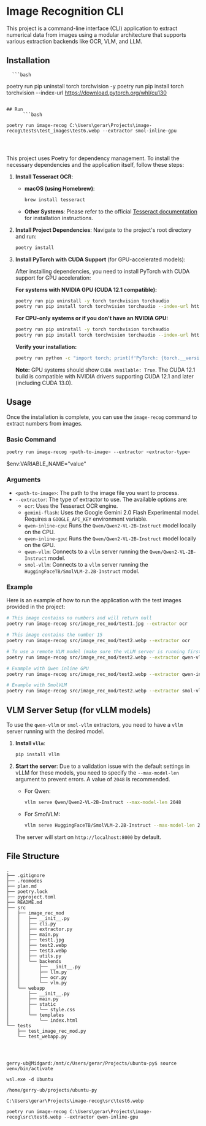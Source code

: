 # Image Recognition CLI

This project is a command-line interface (CLI) application to extract numerical data from images using a modular architecture that supports various extraction backends like OCR, VLM, and LLM.

## Installation
      ```bash
poetry run pip uninstall torch torchvision -y
poetry run pip install torch torchvision --index-url https://download.pytorch.org/whl/cu130
```

## Run
      ```bash

poetry run image-recog C:\Users\gerar\Projects\image-recog\tests\test_images\test6.webp --extractor smol-inline-gpu




```
This project uses Poetry for dependency management. To install the necessary dependencies and the application itself, follow these steps:

1.  **Install Tesseract OCR**:
    *   **macOS (using Homebrew)**:
        ```bash
        brew install tesseract
        ```
    *   **Other Systems**: Please refer to the official [Tesseract documentation](https://tesseract-ocr.github.io/tessdoc/Installation.html) for installation instructions.

2.  **Install Project Dependencies**:
    Navigate to the project's root directory and run:
    ```bash
    poetry install
    ```

3.  **Install PyTorch with CUDA Support** (for GPU-accelerated models):

    After installing dependencies, you need to install PyTorch with CUDA support for GPU acceleration:

    **For systems with NVIDIA GPU (CUDA 12.1 compatible):**
    ```bash
    poetry run pip uninstall -y torch torchvision torchaudio
    poetry run pip install torch torchvision torchaudio --index-url https://download.pytorch.org/whl/cu121
    ```

    **For CPU-only systems or if you don't have an NVIDIA GPU:**
    ```bash
    poetry run pip uninstall -y torch torchvision torchaudio
    poetry run pip install torch torchvision torchaudio --index-url https://download.pytorch.org/whl/cpu
    ```

    **Verify your installation:**
    ```bash
    poetry run python -c "import torch; print(f'PyTorch: {torch.__version__}'); print(f'CUDA available: {torch.cuda.is_available()}')"
    ```

    **Note:** GPU systems should show `CUDA available: True`. The CUDA 12.1 build is compatible with NVIDIA drivers supporting CUDA 12.1 and later (including CUDA 13.0).

## Usage

Once the installation is complete, you can use the `image-recog` command to extract numbers from images.

### Basic Command

```bash
poetry run image-recog <path-to-image> --extractor <extractor-type>
```

$env:VARIABLE_NAME="value"

### Arguments

*   `<path-to-image>`: The path to the image file you want to process.
*   `--extractor`: The type of extractor to use. The available options are:
    *   `ocr`: Uses the Tesseract OCR engine.
    *   `gemini-flash`: Uses the Google Gemini 2.0 Flash Experimental model. Requires a `GOOGLE_API_KEY` environment variable.
    *   `qwen-inline-cpu`: Runs the `Qwen/Qwen2-VL-2B-Instruct` model locally on the CPU.
    *   `qwen-inline-gpu`: Runs the `Qwen/Qwen2-VL-2B-Instruct` model locally on the GPU.
    *   `qwen-vllm`: Connects to a `vllm` server running the `Qwen/Qwen2-VL-2B-Instruct` model.
    *   `smol-vllm`: Connects to a `vllm` server running the `HuggingFaceTB/SmolVLM-2.2B-Instruct` model.

### Example

Here is an example of how to run the application with the test images provided in the project:

```bash
# This image contains no numbers and will return null
poetry run image-recog src/image_rec_mod/test1.jpg --extractor ocr

# This image contains the number 15
poetry run image-recog src/image_rec_mod/test2.webp --extractor ocr

# To use a remote VLM model (make sure the vLLM server is running first)
poetry run image-recog src/image_rec_mod/test2.webp --extractor qwen-vllm

# Example with Qwen inline GPU
poetry run image-recog src/image_rec_mod/test2.webp --extractor qwen-inline-gpu

# Example with SmolVLM
poetry run image-recog src/image_rec_mod/test2.webp --extractor smol-vllm
```

## VLM Server Setup (for vLLM models)

To use the `qwen-vllm` or `smol-vllm` extractors, you need to have a `vllm` server running with the desired model.

1.  **Install `vllm`**:
    ```bash
    pip install vllm
    ```

2.  **Start the server**:
    Due to a validation issue with the default settings in vLLM for these models, you need to specify the `--max-model-len` argument to prevent errors. A value of `2048` is recommended.

    *   For Qwen:
        ```bash
        vllm serve Qwen/Qwen2-VL-2B-Instruct --max-model-len 2048
        ```
    *   For SmolVLM:
        ```bash
        vllm serve HuggingFaceTB/SmolVLM-2.2B-Instruct --max-model-len 2048
        ```

    The server will start on `http://localhost:8000` by default.

## File Structure

```
.
├── .gitignore
├── .roomodes
├── plan.md
├── poetry.lock
├── pyproject.toml
├── README.md
├── src
│   ├── image_rec_mod
│   │   ├── __init__.py
│   │   ├── cli.py
│   │   ├── extractor.py
│   │   ├── main.py
│   │   ├── test1.jpg
│   │   ├── test2.webp
│   │   ├── test3.webp
│   │   ├── utils.py
│   │   └── backends
│   │       ├── __init__.py
│   │       ├── llm.py
│   │       ├── ocr.py
│   │       └── vlm.py
│   └── webapp
│       ├── __init__.py
│       ├── main.py
│       ├── static
│       │   └── style.css
│       └── templates
│           └── index.html
└── tests
    ├── test_image_rec_mod.py
    └── test_webapp.py




gerry-ub@Midgard:/mnt/c/Users/gerar/Projects/ubuntu-py$ source venv/bin/activate

wsl.exe -d Ubuntu

/home/gerry-ub/projects/ubuntu-py

C:\Users\gerar\Projects\image-recog\src\test6.webp

poetry run image-recog C:\Users\gerar\Projects\image-recog\src\test6.webp --extractor qwen-inline-gpu